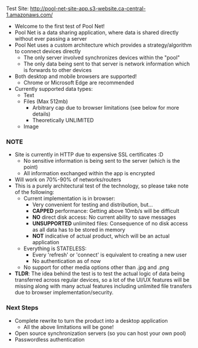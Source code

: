 Test Site: http://pool-net-site-app.s3-website.ca-central-1.amazonaws.com/

- Welcome to the first test of Pool Net!
- Pool Net is a data sharing application, where data is shared directly without ever passing a server
- Pool Net uses a custom architecture which provides a strategy/algorithm to connect devices directly
    - The only server involved synchronizes devices within the "pool"
    - The only data being sent to that server is network information which is forwards to other devices
- Both desktop and mobile browsers are supported!
    - Chrome or Microsoft Edge are recommended
- Currently supported data types:
    - Text
    - Files (Max 512mb)
        - Arbitrary cap due to browser limitations (see below for more details)
        - Theoretically UNLIMITED
    - Image

### NOTE ###

- Site is currently in HTTP due to expensive SSL certificates :D
    - No sensitive information is being sent to the server (which is the point)
    - All information exchanged within the app is encrypted
- Will work on 70%-90% of networks/routers
- This is a purely architectural test of the technology, so please take note of the following:
    - Current implementation is in browser:
        - Very convenient for testing and distribution, but...
        - **CAPPED** performance: Getting above 10mb/s will be difficult
        - **NO** direct disk access: No current ability to save messages
        - **UNSUPPORTED** unlimited files: Consequence of no disk access as all data has to be stored in memory
        - **NOT** indicative of actual product, which will be an actual application
    - Everything is STATELESS:
        - Every 'refresh' or 'connect' is equivalent to creating a new user
        - No authentication as of now
    - No support for other media options other than .jpg and .png
- **TLDR**: The idea behind the test is to test the actual logic of data being transferred across 
regular devices, so a lot of the UI/UX features will be missing along with many actual features 
including unlimited file transfers due to browser implementation/security.

### Next Steps ###

- Complete rewrite to turn the product into a desktop application
    - All the above limitations will be gone!
- Open source synchronization servers (so you can host your own pool)
- Passwordless authentication